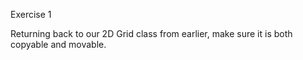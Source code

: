 Exercise 1

Returning back to our 2D Grid class from earlier, make sure it is both copyable and movable.